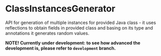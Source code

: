 # ClassInstancesGenerator
API for generation of multiple instances for provided Java class - it uses reflections to obtain fields in provided class and basing on its type and annotations it generates random values.

<b>NOTE! Currently under development: to see how advanced the development is, please refer to ```development``` branch.</b>
